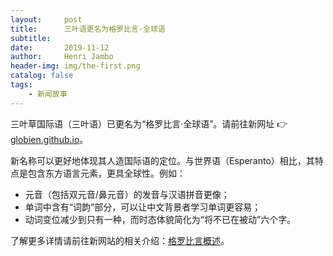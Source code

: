 ```yaml
---
layout:     post
title:      三叶语更名为格罗比言·全球语
subtitle:   
date:       2019-11-12
author:     Henri Jambo
header-img: img/the-first.png
catalog: false
tags:
    - 新闻故事
---
```


三叶草国际语（三叶语）已更名为“格罗比言·全球语”。请前往新网址 👉 [globien.github.io](https://globien.github.io)。

新名称可以更好地体现其人造国际语的定位。与世界语（Esperanto）相比，其特点是包含东方语言元素，更具全球性。例如：

* 元音（包括双元音/鼻元音）的发音与汉语拼音更像；
* 单词中含有“词韵”部分，可以让中文背景者学习单词更容易；
* 动词变位减少到只有一种，而时态体貌简化为“将不已在被动”六个字。

了解更多详情请前往新网站的相关介绍：[格罗比言概述](https://globien.github.io/2019/01/11/overview/)。
